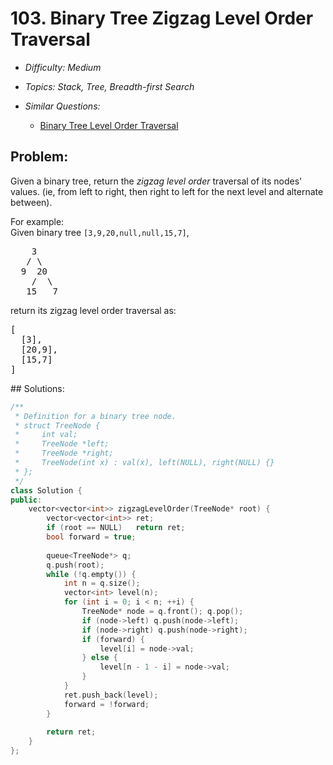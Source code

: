 # 103. Binary Tree Zigzag Level Order Traversal

* *Difficulty: Medium*

* *Topics: Stack, Tree, Breadth-first Search*

* *Similar Questions:*

  * [Binary Tree Level Order Traversal](binary-tree-level-order-traversal.md)

## Problem:

<p>Given a binary tree, return the <i>zigzag level order</i> traversal of its nodes' values. (ie, from left to right, then right to left for the next level and alternate between).</p>

<p>
For example:<br />
Given binary tree <code>[3,9,20,null,null,15,7]</code>,<br />
<pre>
    3
   / \
  9  20
    /  \
   15   7
</pre>
</p>
<p>
return its zigzag level order traversal as:<br />
<pre>
[
  [3],
  [20,9],
  [15,7]
]
</pre>
</p>
## Solutions:

```c++
/**
 * Definition for a binary tree node.
 * struct TreeNode {
 *     int val;
 *     TreeNode *left;
 *     TreeNode *right;
 *     TreeNode(int x) : val(x), left(NULL), right(NULL) {}
 * };
 */
class Solution {
public:
    vector<vector<int>> zigzagLevelOrder(TreeNode* root) {
        vector<vector<int>> ret;
        if (root == NULL)   return ret;
        bool forward = true;
        
        queue<TreeNode*> q;
        q.push(root);
        while (!q.empty()) {
            int n = q.size();
            vector<int> level(n);
            for (int i = 0; i < n; ++i) {
                TreeNode* node = q.front(); q.pop();
                if (node->left) q.push(node->left);
                if (node->right) q.push(node->right);
                if (forward) {
                    level[i] = node->val;
                } else {
                    level[n - 1 - i] = node->val;
                }
            }
            ret.push_back(level);
            forward = !forward;
        }
        
        return ret;
    }
};
```
